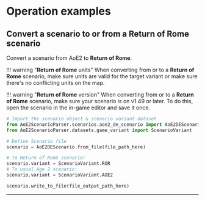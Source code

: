 # Operation examples

## Convert a scenario to or from a Return of Rome scenario

Convert a scenario from AoE2 to **Return of Rome**.  

!!! warning "**Return of Rome** units"
    When converting from or to a **Return of Rome** scenario, make sure units are valid for the target variant or 
    make sure there's no conflicting units on the map. 

!!! warning "**Return of Rome** version"
    When converting from or to a **Return of Rome** scenario, make sure your scenario is on v1.49 or later. 
    To do this, open the scenario in the in-game editor and save it once.

```py
# Import the scenario object & scenario variant dataset
from AoE2ScenarioParser.scenarios.aoe2_de_scenario import AoE2DEScenario
from AoE2ScenarioParser.datasets.game_variant import ScenarioVariant

# Define Scenario file
scenario = AoE2DEScenario.from_file(file_path_here)

# To Return of Rome scenario:
scenario.variant = ScenarioVariant.ROR  
# To usual Age 2 scenario:
scenario.variant = ScenarioVariant.AOE2  

scenario.write_to_file(file_output_path_here)
```

---